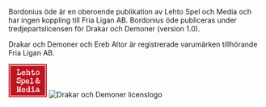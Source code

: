 Bordonius öde är en oberoende publikation av Lehto Spel och Media och har ingen koppling till Fria Ligan AB. Bordonius öde publiceras under tredjepartslicensen för Drakar och Demoner (version 1.0). 

Drakar och Demoner och Ereb Altor är registrerade varumärken tillhörande Fria Ligan AB.

<img src="https://github.com/Rangertheman/bordonius-ode/blob/master/img/Lehto%20Spel%20och%20Media%20barn%20ungdom.png" alt="Lehto Spel och Media" width="15%" height="15%" alignment="center">

<img src="https://github.com/Rangertheman/bordonius-ode/blob/main/img/Drakar-och-Demoner-licenslogo-rod.png)" alt="Drakar och Demoner licenslogo" width="45%" height="45%" alignment="center">
